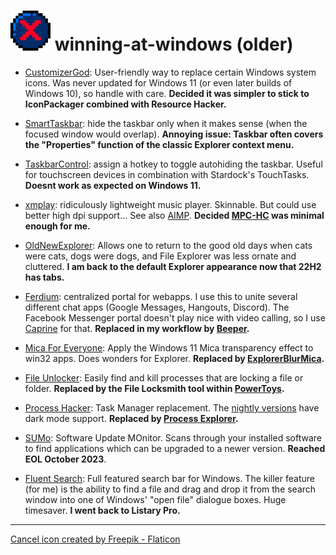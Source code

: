 # ![cancel](./images/cancel-small.png "cancel icon") winning-at-windows (older)

* [CustomizerGod](https://www.door2windows.com/customizergod/): User-friendly way to replace certain Windows system icons. Was never updated for Windows 11 (or even later builds of Windows 10), so handle with care. **Decided it was simpler to stick to IconPackager combined with Resource Hacker.**


* [SmartTaskbar](https://github.com/ChanpleCai/SmartTaskbar): hide the taskbar only when it makes sense (when the focused window would overlap). **Annoying issue: Taskbar often covers the "Properties" function of the classic Explorer context menu.**

* [TaskbarControl](https://www.thefreewindows.com/3252/hide-completely-the-windows-taskbar-using-a-hotkey-and-unhide-it-with-taskbar-control/): assign a hotkey to toggle autohiding  the taskbar. Useful for touchscreen devices in combination with Stardock's TouchTasks. **Doesnt work as expected on Windows 11.**

* [xmplay](https://www.un4seen.com/):  ridiculously lightweight music player. Skinnable. But could use better high dpi support... See also [AIMP](https://www.aimp.ru/). **Decided [MPC-HC](https://github.com/clsid2/mpc-hc/releases/) was minimal enough for me.**

* [OldNewExplorer](https://m.majorgeeks.com/files/details/oldnewexplorer.html): Allows one to return to the good old days when cats were cats, dogs were dogs, and File Explorer was less ornate and cluttered. **I am back to the default Explorer appearance now that 22H2 has tabs.**


* [Ferdium](https://ferdium.org/): centralized portal for webapps. I use this to unite several different chat apps (Google Messages, Hangouts, Discord). The Facebook Messenger portal doesn't play nice with video calling, so I use [Caprine](https://sindresorhus.com/caprine/) for that. **Replaced in my workflow by [Beeper](https://www.beeper.com/).**

* [Mica For Everyone](https://github.com/MicaForEveryone/MicaForEveryone): Apply the Windows 11 Mica transparency effect to win32 apps. Does wonders for Explorer. **Replaced by [ExplorerBlurMica](https://github.com/Maplespe/ExplorerBlurMica).**

* [File Unlocker](https://github.com/marianpekar/file-unlocker-for-windows): Easily find and kill processes that are locking a file or folder. **Replaced by the File Locksmith tool within [PowerToys](https://github.com/microsoft/PowerToys/releases/tag/v0.64.0).**


* [Process Hacker](https://github.com/processhacker/processhacker): Task Manager replacement. The [nightly versions](https://processhacker.sourceforge.io/nightly.php) have dark mode support. **Replaced by [Process Explorer](https://learn.microsoft.com/en-us/sysinternals/downloads/process-explorer).**


* [SUMo](https://www.kcsoftwares.com/?sumo): Software Update MOnitor. Scans through your installed software to find applications which can be upgraded to a newer version. **Reached EOL October 2023**.

* [Fluent Search](https://www.fluentsearch.net/): Full featured search bar for Windows. The killer feature (for me) is the ability to find a file and drag and drop it from the search window into one of Windows' "open file" dialogue boxes. Huge timesaver. **I went back to Listary Pro.**


***
<a href="https://www.flaticon.com/free-icons/close" title="close icons">Cancel icon created by Freepik - Flaticon</a>